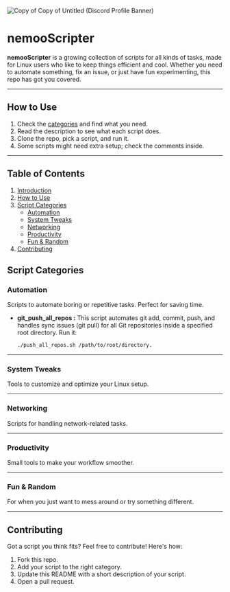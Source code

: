 
![Copy of Copy of Untitled (Discord Profile Banner)](https://github.com/user-attachments/assets/cb093cf3-869d-4153-ab3e-3c0d5f0a4068)

# nemooScripter

**nemooScripter** is a growing collection of scripts for all kinds of tasks, made for Linux users who like to keep things efficient and cool. Whether you need to automate something, fix an issue, or just have fun experimenting, this repo has got you covered.

---
## How to Use

1. Check the [categories](#script-categories) and find what you need.
2. Read the description to see what each script does.
3. Clone the repo, pick a script, and run it.
4. Some scripts might need extra setup; check the comments inside.
---

## Table of Contents

1. [Introduction](#introduction)
2. [How to Use](#how-to-use)
3. [Script Categories](#script-categories)
   - [Automation](#automation)
   - [System Tweaks](#system-tweaks)
   - [Networking](#networking)
   - [Productivity](#productivity)
   - [Fun & Random](#fun--random)
4. [Contributing](#contributing)

## Script Categories

### Automation
Scripts to automate boring or repetitive tasks. Perfect for saving time.

* **git_push_all_repos :** This script automates git add, commit, push, and handles sync issues (git pull) for all Git repositories inside a specified root directory.
    Run it:
    ```bash
    ./push_all_repos.sh /path/to/root/directory.
    ```

---
### System Tweaks
Tools to customize and optimize your Linux setup.

---
### Networking
Scripts for handling network-related tasks.

---
### Productivity
Small tools to make your workflow smoother.

---
### Fun & Random
For when you just want to mess around or try something different.


---
## Contributing

Got a script you think fits? Feel free to contribute! Here's how:

1. Fork this repo.
2. Add your script to the right category.
3. Update this README with a short description of your script.
4. Open a pull request.

